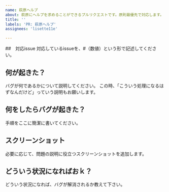 ```yaml
---
name: 萩原ヘルプ
about: 萩原にヘルプを求めることができるプルリクエストです。原則最優先で対応します。
title: ''
labels: 'PR: 萩原ヘルプ'
assignees: 'lisette11e'

---
```


##　対応issue
対応しているissueを、#（数値）という形で記述してください。

## 何が起きた？
バグが何であるかについて説明してください。
この時、「こういう処理になるはずなんだけど」っていう説明もお願いします。

## 何をしたらバグが起きた？
手順をここに簡潔に書いてください。

## スクリーンショット
必要に応じて、問題の説明に役立つスクリーンショットを追加します。

## どういう状況になればおｋ？
どういう状況になれば、バグが解消されるか教えて下さい。
